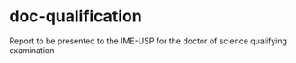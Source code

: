 # doc-qualification
Report to be presented to the IME-USP for the doctor of science qualifying examination

